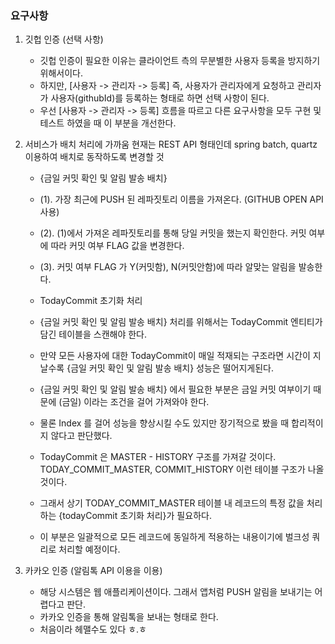 
### 요구사항

1. 깃헙 인증 (선택 사항)
   - 깃헙 인증이 필요한 이유는 클라이언트 측의 무분별한 사용자 등록을 방지하기 위해서이다.
   - 하지만, [사용자 -> 관리자 -> 등록] 즉, 사용자가 관리자에게 요청하고 관리자가 사용자(githubId)를 등록하는 형태로 하면 선택 사항이 된다.
   - 우선 [사용자 -> 관리자 -> 등록] 흐름을 따르고 다른 요구사항을 모두 구현 및 테스트 하였을 때 이 부분을 개선한다.

2. 서비스가 배치 처리에 가까움 현재는 REST API 형태인데 spring batch, quartz 이용하여 배치로 동작하도록 변경할 것
   
   - {금일 커밋 확인 및 알림 발송 배치}
   - (1). 가장 최근에 PUSH 된 레파짓토리 이름을 가져온다. (GITHUB OPEN API 사용)
   - (2). (1)에서 가져온 레파짓토리를 통해 당일 커밋을 했는지 확인한다. 커밋 여부에 따라 커밋 여부 FLAG 값을 변경한다.
   - (3). 커밋 여부 FLAG 가 Y(커밋함), N(커밋안함)에 따라 알맞는 알림을 발송한다.

   - TodayCommit 초기화 처리
   - {금일 커밋 확인 및 알림 발송 배치} 처리를 위해서는 TodayCommit 엔티티가 담긴 테이블을 스캔해야 한다. 
   - 만약 모든 사용자에 대한 TodayCommit이 매일 적재되는 구조라면 시간이 지날수록 {금일 커밋 확인 및 알림 발송 배치} 성능은 떨어지게된다.
   - {금일 커밋 확인 및 알림 발송 배치} 에서 필요한 부분은 금일 커밋 여부이기 때문에 (금일) 이라는 조건을 걸어 가져와야 한다.
   - 물론 Index 를 걸어 성능을 향상시킬 수도 있지만 장기적으로 봤을 때 합리적이지 않다고 판단했다.
   - TodayCommit 은 MASTER - HISTORY 구조를 가져갈 것이다. TODAY_COMMIT_MASTER, COMMIT_HISTORY 이런 테이블 구조가 나올 것이다.
   - 그래서 상기 TODAY_COMMIT_MASTER 테이블 내 레코드의 특정 값을 처리하는 {todayCommit 초기화 처리}가 필요하다.
   - 이 부분은 일괄적으로 모든 레코드에 동일하게 적용하는 내용이기에 벌크성 쿼리로 처리할 예정이다.

3. 카카오 인증 (알림톡 API 이용을 이용)
   - 해당 시스템은 웹 애플리케이션이다. 그래서 앱처럼 PUSH 알림을 보내기는 어렵다고 판단.
   - 카카오 인증을 통해 알림톡을 보내는 형태로 한다.
   - 처음이라 헤맬수도 있다 ㅎ.ㅎ


